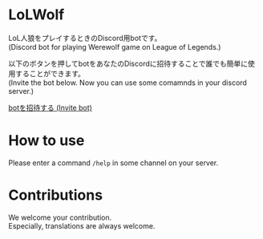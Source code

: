 # LoLWolf
LoL人狼をプレイするときのDiscord用botです。  
(Discord bot for playing Werewolf game on League of Legends.)

以下のボタンを押してbotをあなたのDiscordに招待することで誰でも簡単に使用することができます。   
(Invite the bot below. Now you can use some comamnds in your discord server.)

[botを招待する (Invite bot)](https://discord.com/api/oauth2/authorize?client_id=892164572604162079&permissions=201555008&scope=bot)


# How to use
Please enter a command `/help` in some channel on your server.

# Contributions
We welcome your contribution.  
Especially, translations are always welcome.
